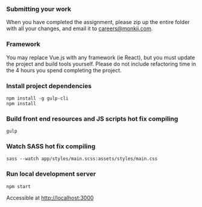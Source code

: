 
### Submitting your work

When you have completed the assignment, please zip up the entire folder with
all your changes, and email it to [careers@monkii.com](mailto:careers@monkii.com).

### Framework

You may replace Vue.js with any framework (ie React), but you must update the
project and build tools yourself. Please do not include refactoring time in the
4 hours you spend completing the project.


### Install project dependencies
```
npm install -g gulp-cli
npm install
```
### Build front end resources and JS scripts hot fix compiling
```
gulp 
```
### Watch SASS hot fix compiling 
```
sass --watch app/styles/main.scss:assets/styles/main.css 

```

### Run local development server
```
npm start
```
Accessible at [http://localhost:3000](http://localhost:3000)

